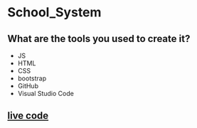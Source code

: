 # School_System

## What are the tools you used to create it? 
- JS
- HTML
- CSS
- bootstrap
- GitHub
- Visual Studio Code


## [**live code**]()